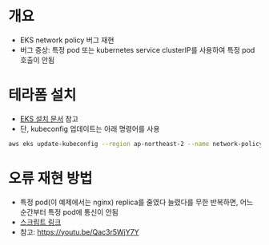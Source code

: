 # 개요
* EKS network policy 버그 재현
* 버그 증상: 특정 pod 또는 kubernetes service clusterIP를 사용하여 특정 pod호출이 안됨

# 테라폼 설치
* [EKS 설치 문서](../eks/) 참고
* 단, kubeconfig 업데이트는 아래 명령어를 사용

```sh
aws eks update-kubeconfig --region ap-northeast-2 --name network-policy-error
```

# 오류 재현 방법
* 특정 pod(이 예제에서는 nginx) replica를 줄였다 늘렸다를 무한 반복하면, 어느 순간부터 특정 pod에 통신이 안됨
* [스크립트 링크](./manifests/nginx/scale_up_down.sh)
* 참고: https://youtu.be/Qac3r5WjY7Y
